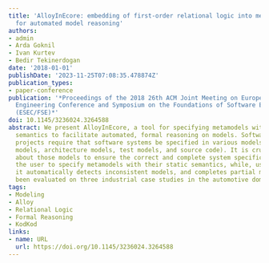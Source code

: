 ```yaml
---
title: 'AlloyInEcore: embedding of first-order relational logic into meta-object facility
  for automated model reasoning'
authors:
- admin 
- Arda Goknil
- Ivan Kurtev
- Bedir Tekinerdogan
date: '2018-01-01'
publishDate: '2023-11-25T07:08:35.478874Z'
publication_types:
- paper-conference
publication: '*Proceedings of the 2018 26th ACM Joint Meeting on European Software
  Engineering Conference and Symposium on the Foundations of Software Engineering
  (ESEC/FSE)*'
doi: 10.1145/3236024.3264588
abstract: We present AlloyInEcore, a tool for specifying metamodels with their static
  semantics to facilitate automated, formal reasoning on models. Software development
  projects require that software systems be specified in various models (e.g., requirements
  models, architecture models, test models, and source code). It is crucial to reason
  about those models to ensure the correct and complete system specifications. AlloyInEcore~allows
  the user to specify metamodels with their static semantics, while, using the semantics,
  it automatically detects inconsistent models, and completes partial models. It has
  been evaluated on three industrial case studies in the automotive domain (https://modelwriter.github.io/AlloyInEcore/).
tags:
- Modeling
- Alloy
- Relational Logic
- Formal Reasoning
- KodKod
links:
- name: URL
  url: https://doi.org/10.1145/3236024.3264588
---
```

